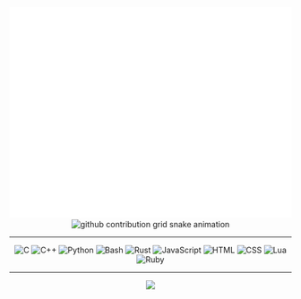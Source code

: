 
<picture>
  <img src="/github-metrics.svg" alt="Metrics">
</picture>

<div align="center">
  <picture>
    <source media="(prefers-color-scheme: dark)" srcset="https://raw.githubusercontent.com/0x36D76289/0x36D76289/output/github-contribution-grid-snake-dark.svg">
    <source media="(prefers-color-scheme: light)" srcset="https://raw.githubusercontent.com/0x36D76289/0x36D76289/output/github-contribution-grid-snake.svg">
    <img alt="github contribution grid snake animation" src="https://raw.githubusercontent.com/0x36D76289/0x36D76289/output/github-contribution-grid-snake.svg">
  </picture>
</div>

---

<div align="center">
  <img src="https://skillicons.dev/icons?i=c" alt="C" />
  <img src="https://skillicons.dev/icons?i=cpp" alt="C++" />
  <img src="https://skillicons.dev/icons?i=py" alt="Python" />
  <img src="https://skillicons.dev/icons?i=bash" alt="Bash" />
  <img src="https://skillicons.dev/icons?i=rust" alt="Rust" />
  <img src="https://skillicons.dev/icons?i=js" alt="JavaScript" />
  <img src="https://skillicons.dev/icons?i=html" alt="HTML" />
  <img src="https://skillicons.dev/icons?i=css" alt="CSS" />
  <img src="https://skillicons.dev/icons?i=lua" alt="Lua" />
  <img src="https://skillicons.dev/icons?i=ruby" alt="Ruby" />
</div>

---

<div align="center">
  <img src="https://profile-counter.glitch.me/0x36D76289/count.svg?"  />
</div>

